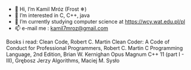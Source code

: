 - 👋 Hi, I’m Kamil Mróz (Frost ❄)
- 👀 I’m interested in C, C++, java 
- 🌱 I’m currently studying computer science at https://wcy.wat.edu.pl/pl
- 📫 e-mail me : kamil7mroz@gmail.com

Books i read:
Clean Code, Robert C. Martin
Clean Coder: A Code of Conduct for Professional Programmers, Robert C. Martin
C Programming Language, 2nd Edition, Brian W. Kernighan
Opus Magnum C++ 11 (part I - III), Grębosz Jerzy
Algorithms, Maciej M. Sysło
